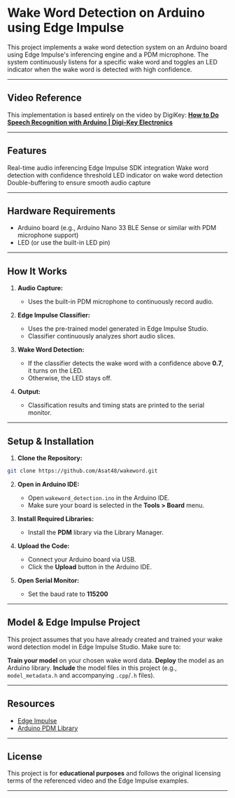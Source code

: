 # Wake Word Detection on Arduino using Edge Impulse

This project implements a wake word detection system on an Arduino board using Edge Impulse's inferencing engine and a PDM microphone. The system continuously listens for a specific wake word and toggles an LED indicator when the wake word is detected with high confidence.

---

## Video Reference

This implementation is based entirely on the video by DigiKey:
**[How to Do Speech Recognition with Arduino | Digi-Key Electronics](https://www.youtube.com/watch?v=fRSVQ4Fkwjc&t=1s)**

---

## Features

Real-time audio inferencing
Edge Impulse SDK integration
Wake word detection with confidence threshold
LED indicator on wake word detection
Double-buffering to ensure smooth audio capture

---

## Hardware Requirements

* Arduino board (e.g., Arduino Nano 33 BLE Sense or similar with PDM microphone support)
* LED (or use the built-in LED pin)

---

## How It Works

1. **Audio Capture:**

   * Uses the built-in PDM microphone to continuously record audio.

2. **Edge Impulse Classifier:**

   * Uses the pre-trained model generated in Edge Impulse Studio.
   * Classifier continuously analyzes short audio slices.

3. **Wake Word Detection:**

   * If the classifier detects the wake word with a confidence above **0.7**, it turns on the LED.
   * Otherwise, the LED stays off.

4. **Output:**

   * Classification results and timing stats are printed to the serial monitor.

---

## Setup & Installation

1. **Clone the Repository:**

```bash
git clone https://github.com/Asat48/wakeword.git
```

2. **Open in Arduino IDE:**

   * Open `wakeword_detection.ino` in the Arduino IDE.
   * Make sure your board is selected in the **Tools > Board** menu.

3. **Install Required Libraries:**

   * Install the **PDM** library via the Library Manager.

4. **Upload the Code:**

   * Connect your Arduino board via USB.
   * Click the **Upload** button in the Arduino IDE.

5. **Open Serial Monitor:**

   * Set the baud rate to **115200** 

---

## Model & Edge Impulse Project

This project assumes that you have already created and trained your wake word detection model in Edge Impulse Studio. Make sure to:

**Train your model** on your chosen wake word data.
**Deploy** the model as an Arduino library.
**Include** the model files in this project (e.g., `model_metadata.h` and accompanying `.cpp`/`.h` files).

---

## Resources

* [Edge Impulse](https://www.edgeimpulse.com/)
* [Arduino PDM Library](https://www.arduino.cc/en/Reference/PDM)

---

## License

This project is for **educational purposes** and follows the original licensing terms of the referenced video and the Edge Impulse examples.

---
